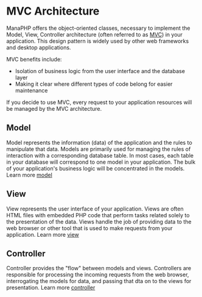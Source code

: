 # MVC Architecture
ManaPHP offers the object-oriented classes, necessary to implement the Model, View, Controller architecture
(often referred to as [MVC]) in your application. This design pattern is widely used by other web frameworks
and desktop applications.

MVC benefits include:

* Isolation of business logic from the user interface and the database layer
* Making it clear where different types of code belong for easier maintenance

If you decide to use MVC, every request to your application resources will be managed by the MVC architecture.

## Model
Model represents the information (data) of the application and the rules to manipulate that data. Models are primarily used for
managing the rules of interaction with a corresponding database table. In most cases, each table in your database will correspond
to one model in your application. The bulk of your application's business logic will be concentrated in the models. Learn more [model](/model.html)

## View
View represents the user interface of your application. Views are often HTML files with embedded PHP code that perform tasks
related solely to the presentation of the data. Views handle the job of providing data to the web browser or other tool that
is used to make requests from your application. Learn more [view](view.html)

## Controller
Controller provides the "flow" between models and views. Controllers are responsible for processing the incoming requests
from the web browser, interrogating the models for data, and passing that dta on to the views for presentation. Learn more [controller](controller.html)

[MVC]: http://en.wikipedia.org/wiki/Model%E2%80%93view%E2%80%93controller
